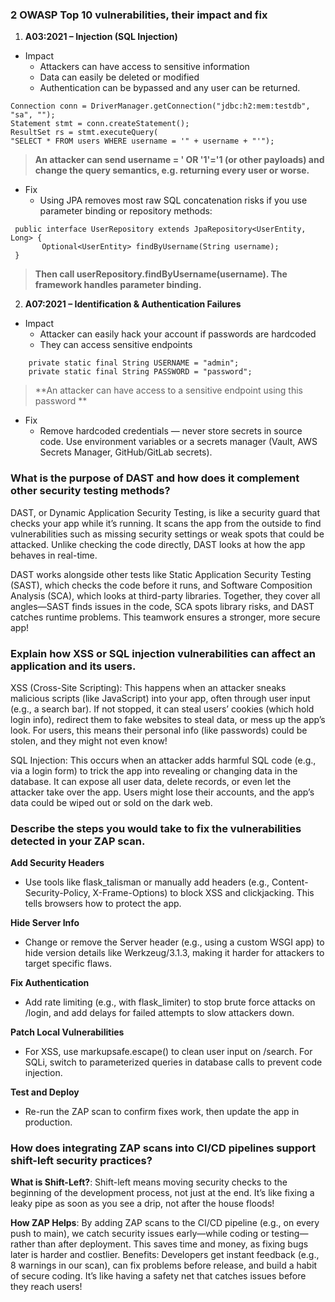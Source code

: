 ### 2 OWASP Top 10 vulnerabilities, their impact and fix

1. **A03:2021 – Injection (SQL Injection)**
- Impact
  - Attackers can have access to sensitive information
  - Data can easily be deleted or modified
  - Authentication can be bypassed and any user can be returned.

```
Connection conn = DriverManager.getConnection("jdbc:h2:mem:testdb", "sa", ""); 
Statement stmt = conn.createStatement(); 
ResultSet rs = stmt.executeQuery(
"SELECT * FROM users WHERE username = '" + username + "'"); 
```

> **An attacker can send username = ' OR '1'='1 (or other payloads) and change the query semantics, e.g. returning every user or worse.**

- Fix
  -  Using JPA removes most raw SQL concatenation risks if you use parameter binding or repository methods:

````
 public interface UserRepository extends JpaRepository<UserEntity, Long> {
       Optional<UserEntity> findByUsername(String username);
 }
````
> **Then call userRepository.findByUsername(username). The framework handles parameter binding.**

2. **A07:2021 – Identification & Authentication Failures**
- Impact
  - Attacker can easily hack your account if passwords are hardcoded
  - They can access sensitive endpoints

```
    private static final String USERNAME = "admin";
    private static final String PASSWORD = "password";
```
> **An attacker can have access to a sensitive endpoint using this password **

- Fix
  - Remove hardcoded credentials — never store secrets in source code. Use environment variables or a secrets manager (Vault, AWS Secrets Manager, GitHub/GitLab secrets).

### What is the purpose of DAST and how does it complement other security testing methods?
DAST, or Dynamic Application Security Testing, is like a security guard that checks your app while it’s running. 
It scans the app from the outside to find vulnerabilities such as missing security settings or weak spots that could be attacked. 
Unlike checking the code directly, DAST looks at how the app behaves in real-time. 

DAST works alongside other tests like Static Application Security Testing (SAST), 
which checks the code before it runs, and Software Composition Analysis (SCA), which looks at third-party libraries. 
Together, they cover all angles—SAST finds issues in the code, SCA spots library risks, 
and DAST catches runtime problems. This teamwork ensures a stronger, more secure app!

### Explain how XSS or SQL injection vulnerabilities can affect an application and its users.
XSS (Cross-Site Scripting): This happens when an attacker sneaks malicious scripts (like JavaScript) into your app, 
often through user input (e.g., a search bar). If not stopped, it can steal users’ cookies (which hold login info), 
redirect them to fake websites to steal data, or mess up the app’s look. For users, this means their personal info (like passwords) could be stolen, 
and they might not even know!

SQL Injection: This occurs when an attacker adds harmful SQL code (e.g., via a login form) to trick the app into revealing or changing data in the database. 
It can expose all user data, delete records, or even let the attacker take over the app. Users might lose their accounts, and the app’s data could be wiped out or sold on the dark web.

### Describe the steps you would take to fix the vulnerabilities detected in your ZAP scan.
**Add Security Headers**
- Use tools like flask_talisman or manually add headers (e.g., Content-Security-Policy, X-Frame-Options) to block XSS and clickjacking. 
This tells browsers how to protect the app.

**Hide Server Info**
- Change or remove the Server header (e.g., using a custom WSGI app) to hide version details like Werkzeug/3.1.3, 
making it harder for attackers to target specific flaws.

**Fix Authentication**
- Add rate limiting (e.g., with flask_limiter) to stop brute force attacks on /login, and add delays for failed attempts to slow attackers down.

**Patch Local Vulnerabilities**
- For XSS, use markupsafe.escape() to clean user input on /search. For SQLi, switch to parameterized queries in database calls to prevent code injection.

**Test and Deploy**
- Re-run the ZAP scan to confirm fixes work, then update the app in production.

### How does integrating ZAP scans into CI/CD pipelines support shift-left security practices?
**What is Shift-Left?**: Shift-left means moving security checks to the beginning of the development process, not just at the end. 
It’s like fixing a leaky pipe as soon as you see a drip, not after the house floods!

**How ZAP Helps**: By adding ZAP scans to the CI/CD pipeline (e.g., on every push to main), we catch security issues early—while coding or testing—rather than after deployment. 
This saves time and money, as fixing bugs later is harder and costlier.
Benefits: Developers get instant feedback (e.g., 8 warnings in our scan), can fix problems before release, and build a habit of secure coding.
It’s like having a safety net that catches issues before they reach users!
